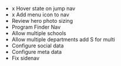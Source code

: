 - x Hover state on jump nav
- x Add menu icon to nav
- Review hero photo sizing
- Program Finder Nav
- Allow multiple schools
- Allow multiple departments add S for multi
- Configure social data
- Configure meta data
- Fix sidenav
